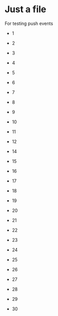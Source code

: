 Just a file
===========

For testing push events


- 1
- 2
- 3

- 4
- 5
- 6
- 7
- 8
- 9
- 10

- 11
- 12
- 14
- 15
- 16
- 17
- 18
- 19
- 20

- 21
- 22
- 23
- 24
- 25
- 26
- 27
- 28

- 29
- 30
